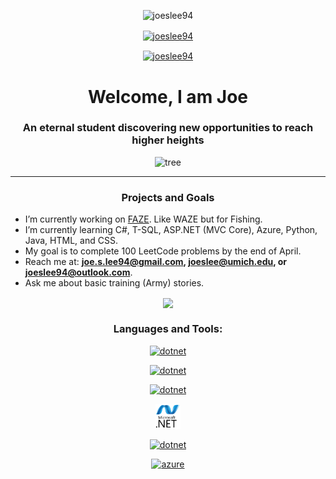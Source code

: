 <p align="center">  <img src=https://komarev.com/ghpvc/?username=joeslee94-flat-square alt="joeslee94" /> </p>
  
<p align="center">   <a href="https://linkedin.com/in/joeslee94" target="blank"><img align="center" src="https://img.shields.io/badge/-LinkedIn-blue?style=flat&logo=Linkedin&logoColor=white" alt="joeslee94"/></a> </p>
  
<p align="center">   <a href="https://leetcode.com/joeslee94/" target="blank"><img align="center" src="https://img.shields.io/badge/-LeetCode-orange?style=flat&logo=LeetCode&logoColor=black" alt="joeslee94"/></a> </p>

<h1 align="center">Welcome, I am Joe</h1>
<h3 align="center">An eternal student discovering new opportunities to reach higher heights</h3>

<p align="center"> <img src="https://bloomreviewsblog.files.wordpress.com/2016/12/laputa.jpg" alt="tree" width="1920" height="500"/>

<hr>

<h3 align="center">Projects and Goals</h3>

- I’m currently working on [FAZE](https://github.com/joeslee94/faze). Like WAZE but for Fishing.
- I’m currently learning C#, T-SQL, ASP.NET (MVC Core), Azure, Python, Java, HTML, and CSS.
- My goal is to complete 100 LeetCode problems by the end of April.
- Reach me at: **joe.s.lee94@gmail.com, joeslee@umich.edu, or joeslee94@outlook.com**.
- Ask me about basic training (Army) stories.

<p align = "center"><img width="60%" align="center" src="https://github-readme-stats.vercel.app/api?username=joeslee94&show_icons=true&theme=radical)"/></p>

<h3 align="center">Languages and Tools:</h3>
<p align="center">
  <a href="https://docs.microsoft.com/en-us/dotnet/csharp/" target="_blank"> <img src="https://seeklogo.com/images/C/c-sharp-c-logo-02F17714BA-seeklogo.com.png" alt="dotnet" width="40" height="40"/> </a> </p>

<p align="center">
  <a href="https://docs.microsoft.com/en-us/sql/ssms/download-sql-server-management-studio-ssms?view=sql-server-ver15" target="_blank"> <img src="https://seeklogo.com/images/M/microsoft-sql-server-logo-96AF49E2B3-seeklogo.com.png" alt="dotnet" width="40" height="40"/> </a> </p>

<p align="center">
  <a href="https://en.wikipedia.org/wiki/HTML5" target="_blank"> <img src="https://seeklogo.com/images/H/html5-without-wordmark-color-logo-14D252D878-seeklogo.com.png" alt="dotnet" width="40" height="40"/> </a> </p>

<p align="center">
  <a href="https://dotnet.microsoft.com/" target="_blank"> <img src="https://raw.githubusercontent.com/devicons/devicon/master/icons/dot-net/dot-net-original-wordmark.svg" alt="dotnet" width="40" height="40"/> </a> </p>

<p align="center">
  <a href="https://www.python.org/" target="_blank"> <img src="https://seeklogo.com/images/P/python-logo-A32636CAA3-seeklogo.com.png" alt="dotnet" width="40" height="40"/> </a> </p>

<p align="center">
  <a href="https://azure.microsoft.com/en-in/" target="_blank"> <img src="https://www.vectorlogo.zone/logos/microsoft_azure/microsoft_azure-icon.svg" alt="azure" width="40" height="40"/> </a> </p>
